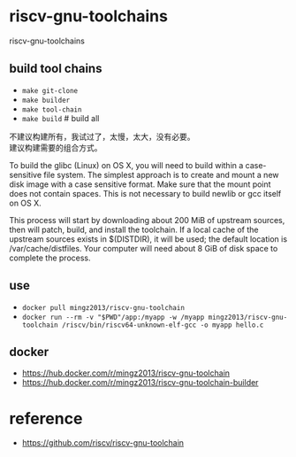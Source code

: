# riscv-gnu-toolchains
riscv-gnu-toolchains



## build tool chains

- `make git-clone`
- `make builder`
- `make tool-chain`
- `make build` # build all


不建议构建所有，我试过了，太慢，太大，没有必要。  
建议构建需要的组合方式。


To build the glibc (Linux) on OS X, you will need to build within a case-sensitive file system. The simplest approach is to create and mount a new disk image with a case sensitive format. Make sure that the mount point does not contain spaces. This is not necessary to build newlib or gcc itself on OS X.

This process will start by downloading about 200 MiB of upstream sources, then will patch, build, and install the toolchain. If a local cache of the upstream sources exists in $(DISTDIR), it will be used; the default location is /var/cache/distfiles. Your computer will need about 8 GiB of disk space to complete the process.


## use
- `docker pull mingz2013/riscv-gnu-toolchain`
- `docker run --rm -v "$PWD"/app:/myapp -w /myapp mingz2013/riscv-gnu-toolchain /riscv/bin/riscv64-unknown-elf-gcc -o myapp hello.c`


## docker
- https://hub.docker.com/r/mingz2013/riscv-gnu-toolchain
- https://hub.docker.com/r/mingz2013/riscv-gnu-toolchain-builder

# reference
- https://github.com/riscv/riscv-gnu-toolchain
